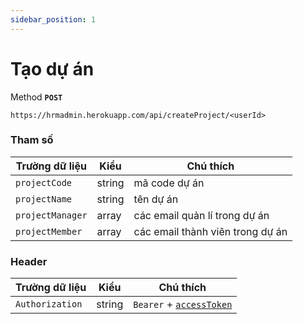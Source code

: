 ```yaml
---
sidebar_position: 1
---
```


# Tạo dự án

Method **`POST`**

```shell
https://hrmadmin.herokuapp.com/api/createProject/<userId>
```

### Tham số

| Trường dữ liệu | Kiểu   | Chú thích                        |
| -------------- | ------ | -------------------------------- |
| `projectCode`         | string | mã code dự án                    |
| `projectName`         | string | tên dự án                        |
| `projectManager`      | array  | các email quản lí trong dự án    |
| `projectMember`       | array  | các email thành viên trong dự án |

### Header

| Trường dữ liệu  | Kiểu   | Chú thích                                   |
| --------------- | ------ | ------------------------------------------- |
| `Authorization` | string | `Bearer` + [`accessToken`](../access-token.md) |
